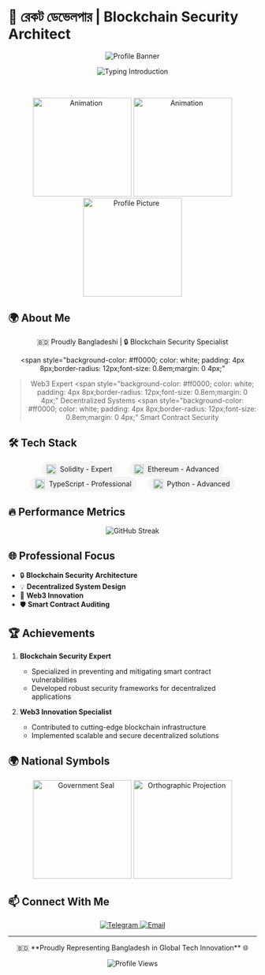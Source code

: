 # 🚀 রেকট ডেভেলপার | Blockchain Security Architect

<div align="center">
  <img 
    src="https://capsule-render.vercel.app/api?type=waving&color=ff0000&height=200&section=header&text=রেকট%20ডেভেলপার&fontSize=60&animation=fadeIn&fontColor=ffffff" 
    alt="Profile Banner" 
  />

  <img 
    src="https://readme-typing-svg.herokuapp.com?font=IBM+Plex+Mono&weight=700&size=24&duration=2000&pause=1000&color=FF0000&center=true&vCenter=true&random=false&width=600&height=60&lines=ব্লকচেইন+ডেভেলপার+%7C+Bangladesh;সিকিউরিটি+আর্কিটেক্ট+%7C+Web3+Specialist" 
    alt="Typing Introduction" 
  />
  
  <br />
  
  <img 
    src="https://cdn.pixabay.com/animation/2022/08/01/03/43/03-43-08-674_512.gif" 
    alt="Animation" 
    width="200"
  />
  <img 
    src="https://tenor.com/mxBJSRBbMc9.gif" 
    alt="Animation" 
    width="200"
  />
  <img 
    src="https://i0.wp.com/www.memelate.com/wp-content/uploads/2021/09/happy-kazi-maruf.png?fit=640%2C474&ssl=1" 
    alt="Profile Picture" 
    width="200"
  />
</div>

## 🌍 About Me

<div align="center">
  🇧🇩 Proudly Bangladeshi | 🔒 Blockchain Security Specialist

  <span 
    style="background-color: #ff0000; color: white; padding: 4px 8px;border-radius: 12px;font-size: 0.8em;margin: 0 4px;"
  >Web3 Expert</span>
  <span 
    style="background-color: #ff0000; color: white; padding: 4px 8px;border-radius: 12px;font-size: 0.8em;margin: 0 4px;"
  >Decentralized Systems</span>
  <span 
    style="background-color: #ff0000; color: white; padding: 4px 8px;border-radius: 12px;font-size: 0.8em;margin: 0 4px;"
  >Smart Contract Security</span>
</div>

## 🛠 Tech Stack

<div align="center">
  <div 
    style="display: inline-flex;align-items:center;margin:0 10px;padding:5px 10px;border-radius:20px;background-color:#f4f4f4;"
  >
    <img 
      src="https://cdn.simpleicons.org/solidity" 
      alt="Solidity" 
      width="20" 
      height="20" 
      style="margin-right:8px;" 
    />
    <span>Solidity - Expert</span>
  </div>
  <div 
    style="display:inline-flex;align-items:center;margin:0 10px;padding:5px 10px;border-radius:20px;background-color:#f4f4f4;"
  >
    <img 
      src="https://cdn.simpleicons.org/ethereum" 
      alt="Ethereum" 
      width="20" 
      height="20" 
      style="margin-right:8px;" 
    />
    <span>Ethereum - Advanced</span>
  </div>
  <div 
    style="display:inline-flex;align-items:center;margin:0 10px;padding:5px 10px;border-radius:20px;background-color:#f4f4f4;"
  >
    <img 
      src="https://cdn.simpleicons.org/typescript" 
      alt="TypeScript" 
      width="20" 
      height="20" 
      style="margin-right:8px;" 
    />
    <span>TypeScript - Professional</span>
  </div>
  <div 
    style="display:inline-flex;align-items:center;margin:0 10px;padding:5px 10px;border-radius:20px;background-color:#f4f4f4;"
  >
    <img 
      src="https://cdn.simpleicons.org/python" 
      alt="Python" 
      width="20" 
      height="20" 
      style="margin-right:8px;" 
    />
    <span>Python - Advanced</span>
  </div>
</div>

## 🔥 Performance Metrics

<div align="center">
  <img 
    src="https://streak-stats.demolab.com?user=Rekt-Developer&theme=radical&date_format=M%20j%5B%2C%20Y%5D&card_width=800&background=000000&ring=FF0000&fire=FF0000&currStreakLabel=FF0000&currStreakNum=FFFFFF" 
    alt="GitHub Streak" 
  />
</div>

## 🌐 Professional Focus

- 🔒 **Blockchain Security Architecture**
- 💡 **Decentralized System Design**
- 🚀 **Web3 Innovation**
- 🛡️ **Smart Contract Auditing**

## 🏆 Achievements

1. **Blockchain Security Expert**
   - Specialized in preventing and mitigating smart contract vulnerabilities
   - Developed robust security frameworks for decentralized applications

2. **Web3 Innovation Specialist**
   - Contributed to cutting-edge blockchain infrastructure
   - Implemented scalable and secure decentralized solutions

## 🌍 National Symbols

<div align="center">
  <img 
    src="https://upload.wikimedia.org/wikipedia/commons/e/e7/Government_Seal_of_Bangladesh.svg" 
    alt="Government Seal" 
    width="200" 
  />
  <img 
    src="https://upload.wikimedia.org/wikipedia/commons/thumb/e/e9/Bangladesh_%28orthographic_projection%29.svg/640px-Bangladesh_%28orthographic projection%29.svg.png" 
    alt="Orthographic Projection" 
    width="200" 
  />
</div>

## 📫 Connect With Me

<div align="center">
  <a href="https://t.me/RektDevelopers">
    <img 
      src="https://img.shields.io/badge/Telegram-2CA5E0?style=for-the-badge&logo=telegram&logoColor=white" 
      alt="Telegram" 
    />
  </a>
  <a href="mailto:your-email@example.com">
    <img 
      src="https://img.shields.io/badge/Email-D14836?style=for-the-badge&logo=gmail&logoColor=white" 
      alt="Email" 
    />
  </a>
</div>

---

<div align="center">
  🇧🇩 **Proudly Representing Bangladesh in Global Tech Innovation** 🌐

  ![Profile Views](https://komarev.com/ghpvc/?username=Rekt-Developer&color=red)
</div>
